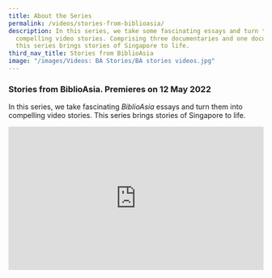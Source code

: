 ```yaml
---
title: About the Series
permalink: /videos/stories-from-biblioasia/
description: In this series, we take some fascinating essays and turn them into
  compelling video stories. Comprising three documentaries and one docu-drama,
  this series brings stories of Singapore to life.
third_nav_title: Stories from BiblioAsia
image: "/images/Videos: BA Stories/BA stories videos.jpg"
---
```

### Stories from BiblioAsia. Premieres on 12 May 2022

In this series, we take fascinating *BiblioAsia* essays and turn them into compelling video stories. This series brings stories of Singapore to life.

<style>.embed-container {position: relative; padding-bottom: 56.25%; height: 0; overflow: hidden; max-width: 100%; } .embed-container iframe, .embed-container object, .embed-container embed { position: absolute; top: 0; left: 0; width: 100%; height: 100%; }</style><div class='embed-container'><iframe src='https://www.youtube.com/embed/lTHsaXUW9t0' frameborder='0' allowfullscreen></iframe></div>